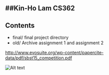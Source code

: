 ##Kin-Ho Lam CS362
--------------

Contents
--------------
- final/	final project directory
- old/		Archive assignment 1 and assignment 2


http://www.evosuite.org/wp-content/papercite-data/pdf/sbst15_competition.pdf

![Alt text](https://github.com/aburasali/CS362W17Section-001/blob/master/projects/lamki/SearchBasedGeneratedMemes.jpg?raw=true "Search Based Generated Memes")